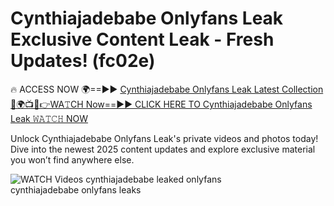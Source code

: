 # Cynthiajadebabe Onlyfans Leak Exclusive Content Leak - Fresh Updates! (fc02e)

🔥 ACCESS NOW 🌍==►► <a href="https://tinyurl.com/3fjeunct" rel="nofollow">Cynthiajadebabe Onlyfans Leak Latest Collection</a></h3>
[🔴🌍📺📱👉WA𝚃CH Now==►► CLICK HERE TO Cynthiajadebabe Onlyfans Leak 𝚆𝙰𝚃𝙲𝙷 NOW](https://tinyurl.com/3fjeunct)

Unlock Cynthiajadebabe Onlyfans Leak's private videos and photos today! Dive into the newest 2025 content updates and explore exclusive material you won’t find anywhere else.


<a href="https://tinyurl.com/3fjeunct" rel="nofollow" data-target="animated-image.originalLink"><img src="https://camo.githubusercontent.com/8a4f000d20f83aca3bf7ec5f350d767afa0574a8a352519fd8cfa583a6f93a33/68747470733a2f2f692e696d6775722e636f6d2f644a486b345a712e676966" alt="WATCH Videos" data-canonical-src="https://i.imgur.com/dJHk4Zq.gif" style="max-width: 100%; display: inline-block;" data-target="animated-image.originalImage"></a>
cynthiajadebabe leaked onlyfans<br>
cynthiajadebabe onlyfans leaks